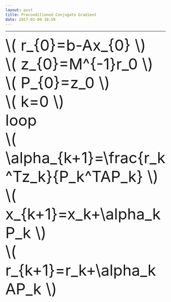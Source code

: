 ```yaml
---
layout: post
title: Preconditioned Conjugate Gradient
date: 2017-02-09 10:59
---
```


----------------
<div>
<font size='11'>
\( r_{0}=b-Ax_{0} \) <br/>
\( z_{0}=M^{-1}r_0 \) <br/>
\( P_{0}=z_0 \)<br/>
\( k=0 \)<br/>
loop <br/>
\( \alpha_{k+1}=\frac{r_k^Tz_k}{P_k^TAP_k} \)<br/>
\( x_{k+1}=x_k+\alpha_kP_k \)<br/>
\( r_{k+1}=r_k+\alpha_kAP_k \)<br/>
</font>
</div>

